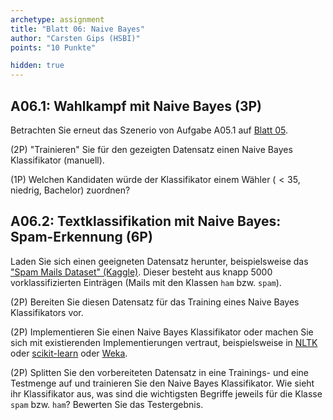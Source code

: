 ```yaml
---
archetype: assignment
title: "Blatt 06: Naive Bayes"
author: "Carsten Gips (HSBI)"
points: "10 Punkte"

hidden: true
---
```




## A06.1: Wahlkampf mit Naive Bayes (3P)

Betrachten Sie erneut das Szenerio von Aufgabe A05.1 auf [Blatt 05](sheet05.md).

(2P) "Trainieren" Sie für den gezeigten Datensatz einen Naive Bayes Klassifikator (manuell).

(1P) Welchen Kandidaten würde der Klassifikator einem Wähler ($< 35$, niedrig, Bachelor)
zuordnen?


## A06.2: Textklassifikation mit Naive Bayes: Spam-Erkennung (6P)

Laden Sie sich einen geeigneten Datensatz herunter, beispielsweise das
["Spam Mails Dataset" (Kaggle)](https://www.kaggle.com/datasets/venky73/spam-mails-dataset).
Dieser besteht aus knapp 5000 vorklassifizierten Einträgen (Mails mit den Klassen `ham` bzw.
`spam`).

(2P) Bereiten Sie diesen Datensatz für das Training eines Naive Bayes Klassifikators vor.

(2P) Implementieren Sie einen Naive Bayes Klassifikator oder machen Sie sich mit existierenden
Implementierungen vertraut, beispielsweise in [NLTK](https://www.nltk.org/index.html) oder
[scikit-learn](https://scikit-learn.org/stable/index.html) oder
[Weka](https://www.cs.waikato.ac.nz/ml/weka/).

(2P) Splitten Sie den vorbereiteten Datensatz in eine Trainings- und eine Testmenge auf und
trainieren Sie den Naive Bayes Klassifikator. Wie sieht ihr Klassifikator aus, was sind die
wichtigsten Begriffe jeweils für die Klasse `spam` bzw. `ham`? Bewerten Sie das Testergebnis.
